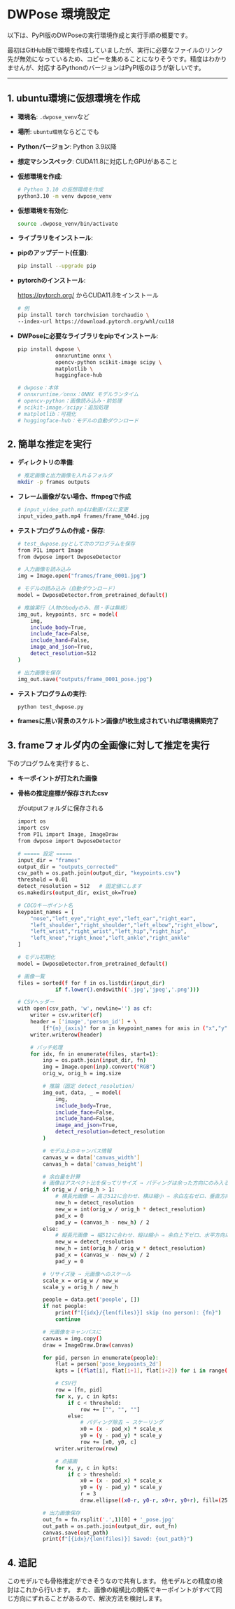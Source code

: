 # DWPose 環境設定

以下は、PyPI版のDWPoseの実行環境作成と実行手順の概要です。

最初はGitHub版で環境を作成していましたが、実行に必要なファイルのリンク先が無効になっているため、コピーを集めることになりそうです。精度はわかりませんが、対応するPythonのバージョンはPyPI版のほうが新しいです。

---

## 1. ubuntu環境に仮想環境を作成

* **環境名**: `.dwpose_venv`など
* **場所**: `ubuntu環境`ならどこでも
* **Pythonバージョン**: Python 3.9以降
* **想定マシンスペック**: CUDA11.8に対応したGPUがあること


* **仮想環境を作成**:

  ```bash
  # Python 3.10 の仮想環境を作成
  python3.10 -m venv dwpose_venv
  ```

* **仮想環境を有効化**:

  ```bash
  source .dwpose_venv/bin/activate
  ```


* **ライブラリをインストール**:

* **pipのアップデート(任意)**:

  ```bash
  pip install --upgrade pip
  ```
  
*  **pytorchのインストール**:

    https://pytorch.org/ からCUDA11.8をインストール

    ```bash
    # 例
    pip install torch torchvision torchaudio \
    --index-url https://download.pytorch.org/whl/cu118
    ```

* **DWPoseに必要なライブラリをpipでインストール**:

    ```bash
    pip install dwpose \
                onnxruntime onnx \
                opencv-python scikit-image scipy \
                matplotlib \
                huggingface-hub
  
    # dwpose：本体
    # onnxruntime／onnx：ONNX モデルランタイム
    # opencv-python：画像読み込み・前処理
    # scikit-image／scipy：追加処理
    # matplotlib：可視化
    # huggingface-hub：モデルの自動ダウンロード
    ```


## 2. 簡単な推定を実行

* **ディレクトリの準備**:

    ```bash
    # 推定画像と出力画像を入れるフォルダ
    mkdir -p frames outputs
    ```

* **フレーム画像がない場合、ffmpegで作成**
    ```bash
    # input_video_path.mp4は動画パスに変更
    input_video_path.mp4 frames/frame_%04d.jpg
    ```

* **テストプログラムの作成・保存**:
    ```bash
    # test_dwpose.pyとして次のプログラムを保存
    from PIL import Image
    from dwpose import DwposeDetector

    # 入力画像を読み込み
    img = Image.open("frames/frame_0001.jpg")

    # モデルの読み込み（自動ダウンロード）
    model = DwposeDetector.from_pretrained_default()

    # 推論実行（人物のbodyのみ、顔・手は無視）
    img_out, keypoints, src = model(
        img,
        include_body=True,
        include_face=False,
        include_hand=False,
        image_and_json=True,
        detect_resolution=512
    )

    # 出力画像を保存
    img_out.save("outputs/frame_0001_pose.jpg")
    ```

* **テストプログラムの実行**:

    ```bash
    python test_dwpose.py
    ```

* **framesに黒い背景のスケルトン画像が1枚生成されていれば環境構築完了**



## 3. frameフォルダ内の全画像に対して推定を実行

下のプログラムを実行すると、
* **キーポイントが打たれた画像**
* **骨格の推定座標が保存されたcsv**

    がoutputフォルダに保存される

    ```bash
    import os
    import csv
    from PIL import Image, ImageDraw
    from dwpose import DwposeDetector

    # ===== 設定 =====
    input_dir = "frames"
    output_dir = "outputs_corrected"
    csv_path = os.path.join(output_dir, "keypoints.csv")
    threshold = 0.01
    detect_resolution = 512   # 固定値にします
    os.makedirs(output_dir, exist_ok=True)

    # COCOキーポイント名
    keypoint_names = [
        "nose","left_eye","right_eye","left_ear","right_ear",
        "left_shoulder","right_shoulder","left_elbow","right_elbow",
        "left_wrist","right_wrist","left_hip","right_hip",
        "left_knee","right_knee","left_ankle","right_ankle"
    ]

    # モデル初期化
    model = DwposeDetector.from_pretrained_default()

    # 画像一覧
    files = sorted(f for f in os.listdir(input_dir)
                if f.lower().endswith(('.jpg','jpeg','.png')))

    # CSVヘッダー
    with open(csv_path, 'w', newline='') as cf:
        writer = csv.writer(cf)
        header = ['image','person_id'] + \
            [f"{n}_{axis}" for n in keypoint_names for axis in ("x","y","confidence")]
        writer.writerow(header)

        # バッチ処理
        for idx, fn in enumerate(files, start=1):
            inp = os.path.join(input_dir, fn)
            img = Image.open(inp).convert("RGB")
            orig_w, orig_h = img.size

            # 推論（固定 detect_resolution）
            img_out, data, _ = model(
                img,
                include_body=True,
                include_face=False,
                include_hand=False,
                image_and_json=True,
                detect_resolution=detect_resolution
            )

            # モデル上のキャンバス情報
            canvas_w = data['canvas_width']
            canvas_h = data['canvas_height']

            # 余白量を計算
            # 画像はアスペクト比を保ってリサイズ → パディングは余った方向にのみ入る
            if orig_w / orig_h > 1:
                # 横長元画像 → 高さ512に合わせ、横は縮小 ⇒ 余白左右ゼロ、垂直方向に余白
                new_h = detect_resolution
                new_w = int(orig_w / orig_h * detect_resolution)
                pad_x = 0
                pad_y = (canvas_h - new_h) / 2
            else:
                # 縦長元画像 → 幅512に合わせ、縦は縮小 ⇒ 余白上下ゼロ、水平方向に余白
                new_w = detect_resolution
                new_h = int(orig_h / orig_w * detect_resolution)
                pad_x = (canvas_w - new_w) / 2
                pad_y = 0

            # リサイズ後 → 元画像へのスケール
            scale_x = orig_w / new_w
            scale_y = orig_h / new_h

            people = data.get('people', [])
            if not people:
                print(f"[{idx}/{len(files)}] skip (no person): {fn}")
                continue

            # 元画像をキャンバスに
            canvas = img.copy()
            draw = ImageDraw.Draw(canvas)

            for pid, person in enumerate(people):
                flat = person['pose_keypoints_2d']
                kpts = [(flat[i], flat[i+1], flat[i+2]) for i in range(0, len(flat), 3)]

                # CSV行
                row = [fn, pid]
                for x, y, c in kpts:
                    if c < threshold:
                        row += ["", "", ""]
                    else:
                        # パディング除去 → スケーリング
                        x0 = (x - pad_x) * scale_x
                        y0 = (y - pad_y) * scale_y
                        row += [x0, y0, c]
                writer.writerow(row)

                # 点描画
                for x, y, c in kpts:
                    if c > threshold:
                        x0 = (x - pad_x) * scale_x
                        y0 = (y - pad_y) * scale_y
                        r = 3
                        draw.ellipse((x0-r, y0-r, x0+r, y0+r), fill=(255,0,0))

            # 出力画像保存
            out_fn = fn.rsplit('.',1)[0] + '_pose.jpg'
            out_path = os.path.join(output_dir, out_fn)
            canvas.save(out_path)
            print(f"[{idx}/{len(files)}] Saved: {out_path}")
    ```

## 4. 追記

このモデルでも骨格推定ができそうなので共有します。
他モデルとの精度の検討はこれから行います。
また、画像の縦横比の関係でキーポイントがすべて同じ方向にずれることがあるので、解決方法を検討します。
